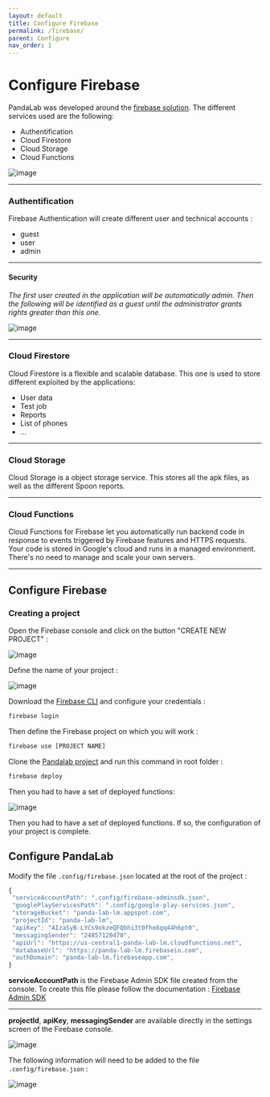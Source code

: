 ```yaml
---
layout: default
title: Configure Firebase
permalink: /firebase/
parent: Configure
nav_order: 1
---
```


# Configure Firebase

PandaLab was developed around the [firebase solution](https://firebase.google.com/). The different services used are the following: 
* Authentification
* Cloud Firestore
* Cloud Storage
* Cloud Functions

![image](/assets/firebase.png)

---

### Authentification

Firebase Authentication will create different user and technical accounts : 
* guest
* user
* admin

---

#### Security

_The first user created in the application will be automatically admin. Then the following will be identified as a guest until the administrator grants rights greater than this one._

![image](/assets/screenshots/security.png)

--- 
### Cloud Firestore

Cloud Firestore is a flexible and scalable database. This one is used to store different exploited by the applications:
* User data
* Test job
* Reports
* List of phones
* ...

---
### Cloud Storage

Cloud Storage is a object storage service. This stores all the apk files, as well as the different Spoon reports.

---
### Cloud Functions

Cloud Functions for Firebase let you automatically run backend code in response to events triggered by Firebase features and HTTPS requests. Your code is stored in Google's cloud and runs in a managed environment. There's no need to manage and scale your own servers.

---
## Configure Firebase

### Creating a project

Open the Firebase console and click on the button "CREATE NEW PROJECT" : 

![image](/assets/firebase-create-new-project.png)

Define the name of your project :

![image](/assets/firebase-create-new-project-name.png)

Download the [Firebase CLI](https://firebase.google.com/docs/cli) and configure your credentials : 

```bash
firebase login
```

Then define the Firebase project on which you will work :

```bash
firebase use [PROJECT NAME]
```

Clone the [Pandalab project](https://github.com/MobileTribe/panda-lab) and run this command in root folder : 
```bash
firebase deploy
```


Then you had to have a set of deployed functions: 

![image](/assets/firebase-functions.png)

Then you had to have a set of deployed functions. If so, the configuration of your project is complete.


## Configure PandaLab

Modify the file `.config/firebase.json` located at the root of the project :

```javascript
{
 "serviceAccountPath": ".config/firebase-adminsdk.json",
 "googlePlayServicesPath": ".config/google-play-services.json",
 "storageBucket": "panda-lab-lm.appspot.com",
 "projectId": "panda-lab-lm",
 "apiKey": "AIzaSyB-LYCs9okzeQFQbhi3t0fhe8qq44h6pt0",
 "messagingSender": "24857120470",
 "apiUrl": "https://us-central1-panda-lab-lm.cloudfunctions.net",
 "databaseUrl": "https://panda-lab-lm.firebaseio.com",
 "authDomain": "panda-lab-lm.firebaseapp.com",
}
```

**serviceAccountPath** is the Firebase Admin SDK file created from the console. To create this file please follow the documentation : [Firebase Admin SDK](https://firebase.google.com/docs/admin/setup)

--- 
**projectId**, **apiKey**, **messagingSender** are available directly in the settings screen of the Firebase console.

![image](/assets/screenshots/firebase-config-web-create.png)

The following information will need to be added to the file `.config/firebase.json` : 

![image](/assets/screenshots/firebase-config-web-created.png)



